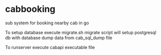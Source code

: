 # cabbooking
sub system for booking nearby cab in go

To setup database execute migrate.sh 
migrate script will setup postgresql db with database dump data from cab_sql_dump file

To runserver execute cabapi executable file
